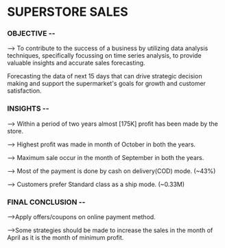 # SUPERSTORE SALES 
### OBJECTIVE --
--> To contribute to the success of a business by utilizing data analysis techniques, specifically focussing on time series analysis, to provide valuable insights and accurate  sales forecasting.

Forecasting the data of next 15 days that can drive strategic decision making and support the supermarket's goals for growth and customer satisfaction.
  
### INSIGHTS --
--> Within a period of two years almost [175K] profit has been made by the store.

--> Highest profit was made in month of October in both the years.

--> Maximum sale occur in the month of September in both the years. 

--> Most of the payment is done by cash on delivery(COD) mode. (~43%)

--> Customers prefer Standard class as a ship mode. (~0.33M)

### FINAL CONCLUSION --
-->Apply offers/coupons on online payment method.

-->Some strategies should be made to increase the sales in the month of April as it is the month of minimum profit.
